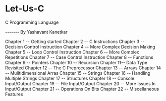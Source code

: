 # Let-Us-C
C Programming Language

------- By Yashavant Kanetkar

Chapter 1 -- Getting started
Chapter 2 -- C Instructions 
Chapter 3 -- Decision Control Instruction
Chapter 4 -- More Complex Decision Making
Chapter 5 -- Loop Control Instruction
Chapter 6 -- More Complex Repetitions 
Chapter 7 -- Case Control Instruction
Chapter 8 -- Functions
Chapter 9 -- Pointers
Chapter 10 -- Recursion
Chapter 11-- Data Type Revisited
Chapter 12 -- The C Preprocessor
Chapter 13 -- Arrays
Chapter 14 -- Mulltidimensional Arras
Chapter 15 -- Strings
Chapter 16 -- Handling Multiple Strings
Chapter 17 -- Structures
Chapter 18 -- Console Input/Output
Chapter 19 -- File Input/Output
Chapter 20 -- More Issues In Input/Output
Chapter 21 -- Operations On Bits
Chapter 22 -- Miscellaneous Features
